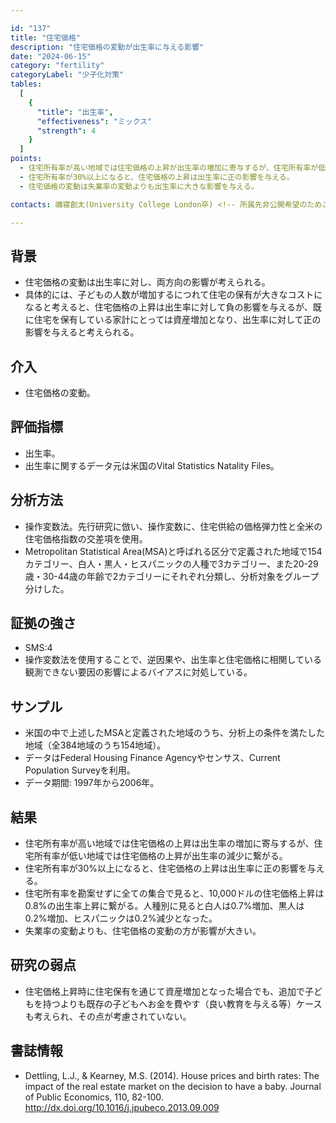 ```yaml
---

id: "137"
title: "住宅価格"
description: "住宅価格の変動が出生率に与える影響"
date: "2024-06-15"
category: "fertility"
categoryLabel: "少子化対策"
tables: 
  [
    {
      "title": "出生率",
      "effectiveness": "ミックス"
      "strength": 4
    }
  ]
points: 
  - 住宅所有率が高い地域では住宅価格の上昇が出生率の増加に寄与するが、住宅所有率が低い地域では住宅価格の上昇が出生率の減少に繋がる。
  - 住宅所有率が30%以上になると、住宅価格の上昇は出生率に正の影響を与える。
  - 住宅価格の変動は失業率の変動よりも出生率に大きな影響を与える。

contacts: 禰寝創太(University College London卒) <!-- 所属先非公開希望のためこのように記載  -->

---
```


## 背景
- 住宅価格の変動は出生率に対し、両方向の影響が考えられる。
- 具体的には、子どもの人数が増加するにつれて住宅の保有が大きなコストになると考えると、住宅価格の上昇は出生率に対して負の影響を与えるが、既に住宅を保有している家計にとっては資産増加となり、出生率に対して正の影響を与えると考えられる。


## 介入
- 住宅価格の変動。

## 評価指標
- 出生率。
- 出生率に関するデータ元は米国のVital Statistics Natality Files。

## 分析方法
- 操作変数法。先行研究に倣い、操作変数に、住宅供給の価格弾力性と全米の住宅価格指数の交差項を使用。
- Metropolitan Statistical Area(MSA)と呼ばれる区分で定義された地域で154カテゴリー、白人・黒人・ヒスパニックの人種で3カテゴリー、また20-29歳・30-44歳の年齢で2カテゴリーにそれぞれ分類し、分析対象をグループ分けした。

## 証拠の強さ
- SMS:4
- 操作変数法を使用することで、逆因果や、出生率と住宅価格に相関している観測できない要因の影響によるバイアスに対処している。



## サンプル
- 米国の中で上述したMSAと定義された地域のうち、分析上の条件を満たした地域（全384地域のうち154地域）。
- データはFederal Housing Finance Agencyやセンサス、Current Population Surveyを利用。
- データ期間: 1997年から2006年。


## 結果
- 住宅所有率が高い地域では住宅価格の上昇は出生率の増加に寄与するが、住宅所有率が低い地域では住宅価格の上昇が出生率の減少に繋がる。
- 住宅所有率が30%以上になると、住宅価格の上昇は出生率に正の影響を与える。
- 住宅所有率を勘案せずに全ての集合で見ると、10,000ドルの住宅価格上昇は0.8%の出生率上昇に繋がる。人種別に見ると白人は0.7%増加、黒人は0.2%増加、ヒスパニックは0.2%減少となった。
- 失業率の変動よりも、住宅価格の変動の方が影響が大きい。

## 研究の弱点
- 住宅価格上昇時に住宅保有を通じて資産増加となった場合でも、追加で子どもを持つよりも既存の子どもへお金を費やす（良い教育を与える等）ケースも考えられ、その点が考慮されていない。


## 書誌情報
- Dettling, L.J., & Kearney, M.S. (2014). House prices and birth rates: The impact of the real estate market on the decision to have a baby. Journal of Public Economics, 110, 82-100.
http://dx.doi.org/10.1016/j.jpubeco.2013.09.009
